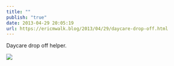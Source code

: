 ```yaml
---
title: ""
publish: "true"
date: 2013-04-29 20:05:19
url: https://ericmwalk.blog/2013/04/29/daycare-drop-off.html
---
```


Daycare drop off helper.

![](https://ericmwalk.blog/uploads/2022/b923d2e9ed.jpg)